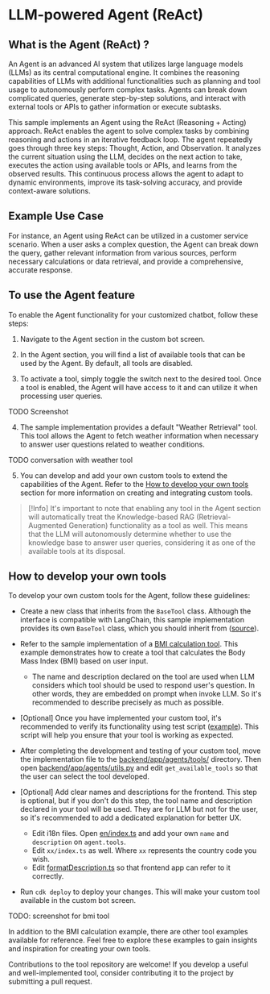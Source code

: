 # LLM-powered Agent (ReAct)

## What is the Agent (ReAct) ?

An Agent is an advanced AI system that utilizes large language models (LLMs) as its central computational engine. It combines the reasoning capabilities of LLMs with additional functionalities such as planning and tool usage to autonomously perform complex tasks. Agents can break down complicated queries, generate step-by-step solutions, and interact with external tools or APIs to gather information or execute subtasks.

This sample implements an Agent using the ReAct (Reasoning + Acting) approach. ReAct enables the agent to solve complex tasks by combining reasoning and actions in an iterative feedback loop. The agent repeatedly goes through three key steps: Thought, Action, and Observation. It analyzes the current situation using the LLM, decides on the next action to take, executes the action using available tools or APIs, and learns from the observed results. This continuous process allows the agent to adapt to dynamic environments, improve its task-solving accuracy, and provide context-aware solutions.

## Example Use Case

For instance, an Agent using ReAct can be utilized in a customer service scenario. When a user asks a complex question, the Agent can break down the query, gather relevant information from various sources, perform necessary calculations or data retrieval, and provide a comprehensive, accurate response.

## To use the Agent feature

To enable the Agent functionality for your customized chatbot, follow these steps:

1. Navigate to the Agent section in the custom bot screen.

2. In the Agent section, you will find a list of available tools that can be used by the Agent. By default, all tools are disabled.

3. To activate a tool, simply toggle the switch next to the desired tool. Once a tool is enabled, the Agent will have access to it and can utilize it when processing user queries.

TODO
Screenshot

4. The sample implementation provides a default "Weather Retrieval" tool. This tool allows the Agent to fetch weather information when necessary to answer user questions related to weather conditions.

TODO
conversation with weather tool

5. You can develop and add your own custom tools to extend the capabilities of the Agent. Refer to the [How to develop your own tools](#how-to-develop-your-own-tools) section for more information on creating and integrating custom tools.

> [!Info]
> It's important to note that enabling any tool in the Agent section will automatically treat the Knowledge-based RAG (Retrieval-Augmented Generation) functionality as a tool as well. This means that the LLM will autonomously determine whether to use the knowledge base to answer user queries, considering it as one of the available tools at its disposal.

## How to develop your own tools

To develop your own custom tools for the Agent, follow these guidelines:

- Create a new class that inherits from the `BaseTool` class. Although the interface is compatible with LangChain, this sample implementation provides its own `BaseTool` class, which you should inherit from ([source](../backend/app/agents/tools/base.py)).

- Refer to the sample implementation of a [BMI calculation tool](../examples/agents/tools/bmi.py). This example demonstrates how to create a tool that calculates the Body Mass Index (BMI) based on user input.

  - The name and description declared on the tool are used when LLM considers which tool should be used to respond user's question. In other words, they are embedded on prompt when invoke LLM. So it's recommended to describe precisely as much as possible.

- [Optional] Once you have implemented your custom tool, it's recommended to verify its functionality using test script ([example](../examples/agents/tools/test_bmi.py)). This script will help you ensure that your tool is working as expected.

- After completing the development and testing of your custom tool, move the implementation file to the [backend/app/agents/tools/](../backend/app/agents/tools/) directory. Then open [backend/app/agents/utils.py](../backend/app/agents/utils.py) and edit `get_available_tools` so that the user can select the tool developed.

- [Optional] Add clear names and descriptions for the frontend. This step is optional, but if you don't do this step, the tool name and description declared in your tool will be used. They are for LLM but not for the user, so it's recommended to add a dedicated explanation for better UX.

  - Edit i18n files. Open [en/index.ts](../frontend/src/i18n/en/index.ts) and add your own `name` and `description` on `agent.tools`.
  - Edit `xx/index.ts` as well. Where `xx` represents the country code you wish.
  - Edit [formatDescription.ts](../frontend/src/features/agent/functions/formatDescription.ts) so that frontend app can refer to it correctly.

- Run `cdk deploy` to deploy your changes. This will make your custom tool available in the custom bot screen.

TODO: screenshot for bmi tool

In addition to the BMI calculation example, there are other tool examples available for reference. Feel free to explore these examples to gain insights and inspiration for creating your own tools.

Contributions to the tool repository are welcome! If you develop a useful and well-implemented tool, consider contributing it to the project by submitting a pull request.
